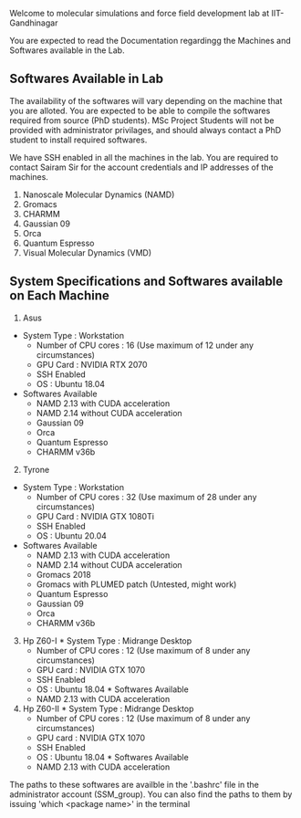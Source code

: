 Welcome to molecular simulations and force field development lab at IIT-Gandhinagar

You are expected to read the Documentation regardingg the Machines and Softwares available in the Lab.

## Softwares Available in Lab

The availability of the softwares will vary depending on the machine that you are alloted. You are expected to be able to compile the softwares required from source (PhD students). MSc Project Students will not be provided with administrator privilages, and should always contact a PhD student to install required softwares.

We have SSH enabled in all the machines in the lab. You are required to contact Sairam Sir for the account credentials and IP addresses of the machines.

1. Nanoscale Molecular Dynamics (NAMD)
2. Gromacs
3. CHARMM
4. Gaussian 09
5. Orca
6. Quantum Espresso
7. Visual Molecular Dynamics (VMD)

## System Specifications and Softwares available on Each Machine
1. Asus
  * System Type : Workstation
    - Number of CPU cores : 16 (Use maximum of 12 under any circumstances)
    - GPU Card : NVIDIA RTX 2070
    - SSH Enabled
    - OS : Ubuntu 18.04
  * Softwares Available
    - NAMD 2.13 with CUDA acceleration
    - NAMD 2.14 without CUDA acceleration
    - Gaussian 09
    - Orca 
    - Quantum Espresso
    - CHARMM v36b
 2. Tyrone
  * System Type : Workstation
    - Number of CPU cores : 32 (Use maximum of 28 under any circumstances)
    - GPU Card : NVIDIA GTX 1080Ti
    - SSH Enabled
    - OS : Ubuntu 20.04 
  * Softwares Available
    - NAMD 2.13 with CUDA acceleration
    - NAMD 2.14 without CUDA acceleration
    - Gromacs 2018
    - Gromacs with PLUMED patch (Untested, might work)
    - Quantum Espresso
    - Gaussian 09
    - Orca
    - CHARMM v36b
  3. Hp Z60-I
    * System Type : Midrange Desktop
     - Number of CPU cores : 12 (Use maximum of 8 under any circumstances)
     - GPU card : NVIDIA GTX 1070
     - SSH Enabled
     - OS : Ubuntu 18.04
    * Softwares Available
     - NAMD 2.13 with CUDA acceleration
  5. Hp Z60-II
    * System Type : Midrange Desktop
     - Number of CPU cores : 12 (Use maximum of 8 under any circumstances)
     - GPU card : NVIDIA GTX 1070
     - SSH Enabled
     - OS : Ubuntu 18.04
    * Softwares Available
     - NAMD 2.13 with CUDA acceleration

The paths to these softwares are availble in the '.bashrc' file in the administrator account (SSM_group). You can also find the paths to them by issuing 'which \<package name>\' in the terminal
